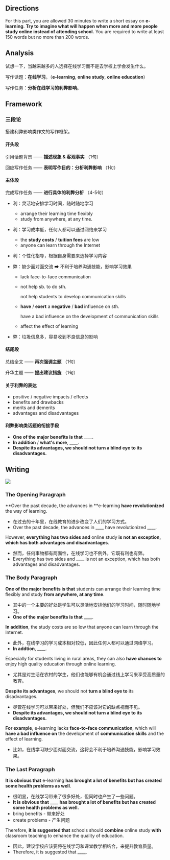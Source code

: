 ## Directions

For this part, you are allowed 30 minutes to write a short essay on **e-learning**. **Try to imagine what will happen when more and more people study online instead of attending school.** You are required to write at least 150 words but no more than 200 words.

## Analysis

试想一下，当越来越多的人选择在线学习而不是去学校上学会发生什么。

写作话题：**在线学习**。（**e-learning**, **online study**, **online education**）

写作任务：**分析在线学习的利弊影响**。

## Framework

### 三段论

搭建利弊影响类作文的写作框架。

#### 开头段

引用话题背景 —— **描述现象 & 客观事实** （1句）

回应写作任务 —— **表明写作目的：分析利弊影响** （1句）

#### 主体段

完成写作任务 —— **进行具体的利弊分析** （4-5句）

- 利：灵活地安排学习时间，随时随地学习

  - arrange their learning time flexibly
  - study from anywhere, at any time.

- 利：学习成本低，任何人都可以通过网络来学习

  - the **study costs** / **tuition fees** are low
  - anyone can learn through the Internet

- 利：个性化指导，根据自身需要来选择学习内容

- 弊：缺少面对面交流 ➡ 不利于培养沟通技能，影响学习效果

  - lack face-to-face communication

  - not help sb. to do sth.

    not help students to develop communication skills

  - **have** / **exert** a **negative** / **bad** influence on sth.

    have a bad influence on the development of communication skills

  - affect the effect of learning

- 弊：垃圾信息多，容易收到不良信息的影响

#### 结尾段

总结全文 —— **再次强调主题** （1句）

升华主题 —— **提出建议措施** （1句）

#### 关于利弊的表达

- positive / negative impacts / effects
- benefits and drawbacks
- merits and demerits
- advantages and disadvantages

#### 利弊影响类话题的衔接手段

- **One of the major benefits is that** ____.
- **In addition** / **what's more**, ____.
- **Despite its advantages, we should not turn a blind eye to its disadvantages.**

## Writing

![](https://paper.tanyaodan.com/Writing/CET6/e-learning.jpg)

### The Opening Paragraph

**Over the past decade, the advances in **e-learning **have revolutionized** the way of learning.

- 在过去的十年里，在线教育的进步改变了人们的学习方式。
- Over the past decade, the advances in ____ have revolutionized ____.

However, **everything has two sides and** online study **is not an exception, which has both advantages and disadvantages**.

- 然而，任何事物都有两面性，在线学习也不例外，它既有利也有弊。
- Everything has two sides and ____ is not an exception, which has both advantages and disadvantages.

### The Body Paragraph

**One of the major benefits is that** students can arrange their learning time flexibly and study **from anywhere, at any time**.

- 其中的一个主要的好处是学生可以灵活地安排他们的学习时间，随时随地学习。
- **One of the major benefits is that** ____.

**In addition**, the study costs are so low that anyone can learn through the Internet.

- 此外，在线学习的学习成本相对较低，因此任何人都可以通过网络学习。
- **In addtion**, ____.

Especially for students living in rural areas, they can also **have chances to** enjoy high quality education through online learning.

- 尤其是对生活在农村的学生，他们也能够有机会通过线上学习来享受高质量的教育。

**Despite its advantages**, we should not **turn a blind eye to** its disadvantages.

- 尽管在线学习可以带来好处，但我们不应该对它的缺点视而不见。
- **Despite its advantages, we should not turn a blind eye to its disadvantages.**

**For example**, e-learning lacks **face-to-face communication**, which will **have a bad influence on** the development of **communication skills** and the effect of learning.

- 比如，在线学习缺少面对面交流，这将会不利于培养沟通技能，影响学习效果。

### The Last Paragraph

**It is obvious that** e-learning **has brought a lot of benefits but has created some health problems as well**.

- 很明显，在线学习带来了很多好处，但同时也产生了一些问题。
- **It is obvious that** ____ **has brought a lot of benefits but has created some health problems as well.**
- bring benefits - 带来好处
- create problems - 产生问题

Therefore, **it is suggested that** schools should **combine** online study **with** classroom teaching to enhance the quality of education.

- 因此，建议学校应该要将在线学习和课堂教学相结合，来提升教育质量。
- Therefore, it is suggested that ____.

